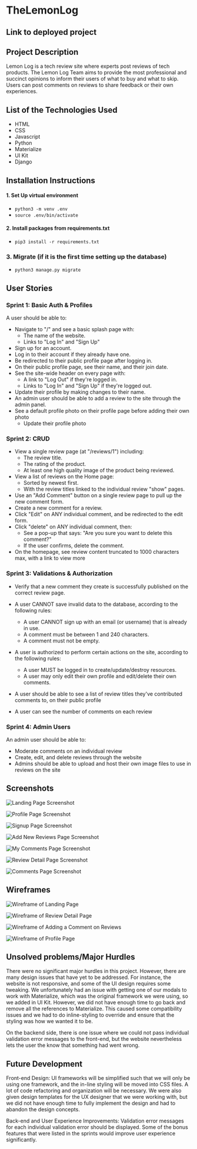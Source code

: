 # TheLemonLog

## Link to deployed project


## Project Description
Lemon Log is a tech review site where experts post reviews of tech products. The Lemon Log Team aims to provide the most professional and succinct opinions to inform their users of what to buy and what to skip. Users can post comments on reviews to share feedback or their own experiences. 

## List of the Technologies Used
* HTML
* CSS
* Javascript
* Python
* Materialize
* UI Kit
* Django

## Installation Instructions
#### 1. Set Up virtual environment

- `python3 -m venv .env`
- `source .env/bin/activate`


#### 2. Install packages from requirements.txt
- `pip3 install -r requirements.txt`

### 3. Migrate (if it is the first time setting up the database)
- `python3 manage.py migrate`


## User Stories

### Sprint 1: Basic Auth & Profiles
A user should be able to:
* Navigate to "/" and see a basic splash page with:
    * The name of the website.
    * Links to "Log In" and "Sign Up"
* Sign up for an account.
* Log in to their account if they already have one.
* Be redirected to their public profile page after logging in.
* On their public profile page, see their name, and their join date.
* See the site-wide header on every page with:
    * A link to "Log Out" if they're logged in.
    * Links to "Log In" and "Sign Up" if they're logged out.
* Update their profile by making changes to their name.
* An admin user should be able to add a review to the site through the admin panel.
* See a default profile photo on their profile page before adding their own photo
    * Update their profile photo


### Sprint 2: CRUD

* View a single review page (at "/reviews/1") including:
    * The review title.
    * The rating of the product.
    * At least one high quality image of the product being reviewed.
* View a list of reviews on the Home page:
    * Sorted by newest first.
    * With the review titles linked to the individual review "show" pages.
* Use an "Add Comment" button on a single review page to pull up the new comment form.
* Create a new comment for a review.
* Click "Edit" on ANY individual comment, and be redirected to the edit form.
* Click "delete" on ANY individual comment, then:
    * See a pop-up that says: "Are you sure you want to delete this comment?"
    * If the user confirms, delete the comment.
* On the homepage, see review content truncated to 1000 characters max, with a link to view more

### Sprint 3: Validations & Authorization

* Verify that a new comment they create is successfully published on the correct review page.

* A user CANNOT save invalid data to the database, according to the following rules:
    * A user CANNOT sign up with an email (or username) that is already in use.
    * A comment must be between 1 and 240 characters.
    * A comment must not be empty.
* A user is authorized to perform certain actions on the site, according to the following rules:
    * A user MUST be logged in to create/update/destroy resources.
    * A user may only edit their own profile and edit/delete their own comments.
* A user should be able to see a list of review titles they've contributed comments to, on their public profile
* A user can see the number of comments on each review

### Sprint 4: Admin Users

An admin user should be able to:
* Moderate comments on an individual review
* Create, edit, and delete reviews through the website
* Admins should be able to upload and host their own image files to use in reviews on the site

## Screenshots
![Landing Page Screenshot](main_app/static/css/images/screenshots/landing-page-ss.png)

![Profile Page Screenshot](main_app/static/css/images/screenshots/profile-page-ss.png)

![Signup Page Screenshot](main_app/static/css/images/screenshots/signup-page-ss.png)

![Add New Reviews Page Screenshot](main_app/static/css/images/screenshots/add-new-reviews-page-ss.png)

![My Comments Page Screenshot](main_app/static/css/images/screenshots/my-comments-ss.png)

![Review Detail Page Screenshot](main_app/static/css/images/screenshots/review-details-page-ss.png)

![Comments Page Screenshot](main_app/static/css/images/screenshots/comments-page-ss.png)
 

## Wireframes

![Wireframe of Landing Page](main_app/static/css/images/wireframes/image-1.png)

![Wireframe of Review Detail Page](main_app/static/css/images/wireframes/image-2.png)

![Wireframe of Adding a Comment on Reviews](main_app/static/css/images/wireframes/image-3.png)

![Wireframe of Profile Page](main_app/static/css/images/wireframes/image-4.png)


## Unsolved problems/Major Hurdles
There were no significant major hurdles in this project. However, there are many design issues that have yet to be addressed. For instance, the website is not responsive, and some of the UI design requires some tweaking. We unfortunately had an issue with getting one of our modals to work with Materialize, which was the original framework we were using, so we added in UI Kit. However, we did not have enough time to go back and remove all the references to Materialize. This caused some compatibility issues and we had to do inline-styling to override and ensure that the styling was how we wanted it to be. 

On the backend side, there is one issue where we could not pass individual validation error messages to the front-end, but the website nevertheless lets the user the know that something had went wrong.

## Future Development
Front-end Design:
UI frameworks will be simplified such that we will only be using one framework, and the in-line styling will be moved into CSS files. A lot of code refactoring and organization will be necessary.
We were also given design templates for the UX designer that we were working with, but we did not have enough time to fully implement the design and had to abandon the design concepts.

Back-end and User Experience Improvements:
Validation error messages for each individual validation error should be displayed. Some of the bonus features that were listed in the sprints would improve user experience significantly.


